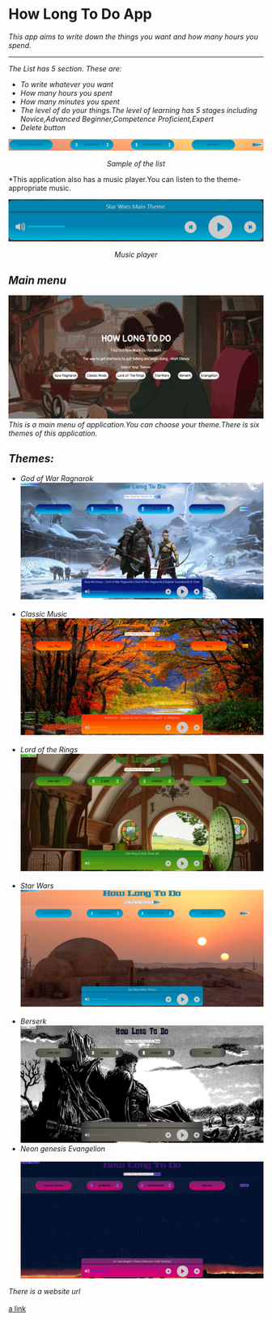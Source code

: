 # How Long To Do App

*This app aims to write down the things you want and  how many hours you spend.*

-----

*The List has 5 section. These are:*
* *To write whatever you want*
* *How many hours you spent*
* *How many minutes you spent*
* *The level of do your things.The level of learning has 5 stages including Novice,Advanced Beginner,Competence	Proficient,Expert*
* *Delete button* 

![List](list.PNG)
*<p align="center">Sample of the list</p>*

*This application also has a music player.You can listen to the theme-appropriate music.

<p align="center">
<img  src="./musicPlayer.PNG"/>
</p>

*<p align="center">Music player</p>*


## ***Main menu*** 

![Main menu](main%20menu.PNG)
*This is a main menu of application.You can choose your theme.There is six themes of this application.*

## ***Themes:***
* *God of War Ragnarok*
![God of war](./gow.PNG)
</br></br>
* *Classic Music*
![Classic Music](./ClassicMusic.PNG)
</br></br>
* *Lord of the Rings*
![Lord of the Rings](./Lordoftherings.PNG)
</br></br>
* *Star Wars*
![Star wars](./star%20wars.PNG)
</br></br>
* *Berserk*
![Berserk](./Berserk.PNG)
* *Neon genesis Evangelion*
</br></br>
![Neon genesis Evangelion](./Evangelion.PNG)

*There is a website url*
</br></br>
[a link](https://howlongtodo.netlify.app)






